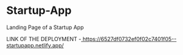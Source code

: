 # Startup-App
Landing Page of a Startup App

LINK OF THE DEPLOYMENT -[ ](https://6527df0732ef0f02c7401f05--startupapp.netlify.app/)https://6527df0732ef0f02c7401f05--startupapp.netlify.app/
